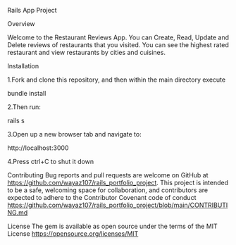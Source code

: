 Rails App Project

Overview

Welcome to the Restaurant Reviews App. You can Create, Read, Update and Delete reviews of restaurants that you visited. You can see the highest rated restaurant and view restaurants by cities and cuisines. 

Installation

1.Fork and clone this repository, and then within the main directory execute

bundle install

2.Then run:

rails s

3.Open up a new browser tab and navigate to:

http://localhost:3000

4.Press ctrl+C to shut it down

Contributing
Bug reports and pull requests are welcome on GitHub at https://github.com/wayaz107/rails_portfolio_project. This project is intended to be a safe, welcoming space for collaboration, and contributors are expected to adhere to the Contributor Covenant code of conduct https://github.com/wayaz107/rails_portfolio_project/blob/main/CONTRIBUTING.md

License
The gem is available as open source under the terms of the MIT License https://opensource.org/licenses/MIT